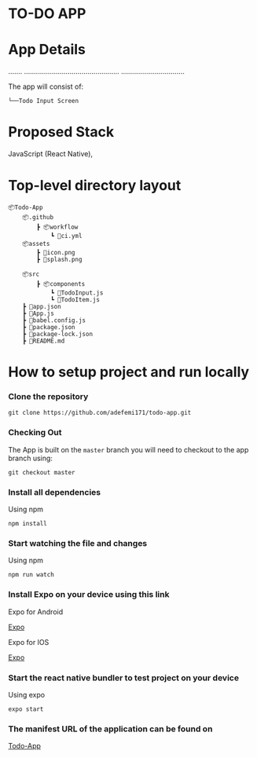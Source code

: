 # TO-DO APP



# App Details
.......
................................................
................................

The app will consist of:

    └──Todo Input Screen



# Proposed Stack

JavaScript (React Native), 


# Top-level directory layout

    📦Todo-App
        📦.github
            ┣ 📦workflow
                ┗ 📜ci.yml
        📦assets
            ┣ 📜icon.png
            ┣ 📜splash.png

        📦src
            ┣ 📦components
                ┗ 📜TodoInput.js
                ┗ 📜TodoItem.js
        ┣ 📜app.json
        ┣ 📜App.js
        ┣ 📜babel.config.js
        ┣ 📜package.json
        ┣ 📜package-lock.json
        ┣ 📜README.md


# How to setup project and run locally

### Clone the repository 

```
git clone https://github.com/adefemi171/todo-app.git
```
### Checking Out
The App is built on the ``` master ``` branch you will need to checkout to the app branch using:

```
git checkout master
```

### Install all dependencies

Using npm

```
npm install
```

### Start watching the file and changes

Using npm

```
npm run watch
```

### Install Expo on your device using this link

Expo for Android

[Expo](https://play.google.com/store/apps/details?id=host.exp.exponent)


Expo for IOS

[Expo](https://itunes.com/apps/exponent/)

### Start the react native bundler to test project on your device
Using expo

```
expo start
```

### The manifest URL of the application can be found on

[Todo-App](https://exp.host/@adefemi/todo-app)

